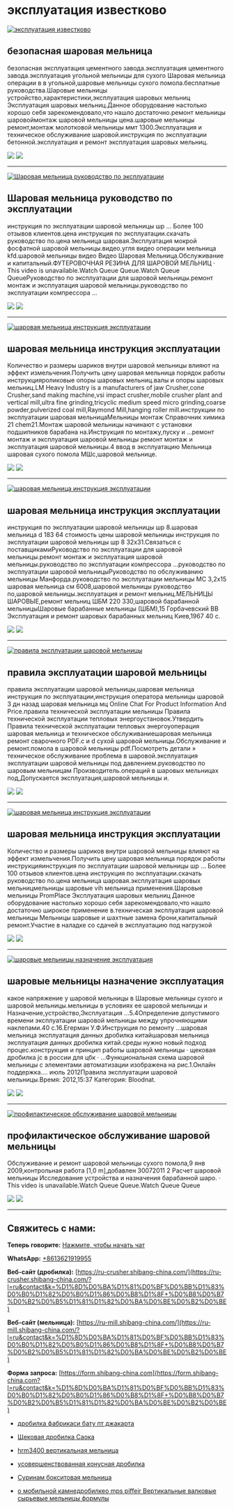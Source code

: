 # эксплуатация известково

<a href="https://swt.shibang-china.com/?l=ru&img&k=%D1%8D%D0%BA%D1%81%D0%BF%D0%BB%D1%83%D0%B0%D1%82%D0%B0%D1%86%D0%B8%D1%8F+%D0%B8%D0%B7%D0%B2%D0%B5%D1%81%D1%82%D0%BA%D0%BE%D0%B2%D0%BE" target="_blank">![эксплуатация известково](http://static.shibang-china.com/all-800x300/558.jpg)</a>

## безопасная шаровая мельница
безопасная эксплуатация цементного завода.эксплуатация цементного завода.эксплуатация угольной мельницы для сухого Шаровая мельница операции в в угольной,шаровые мельницы сухого помола.бесплатные руководства.Шаровые мельницы устройство,характеристики,эксплуатация шаровых мельниц Эксплуатация шаровых мельниц.Данное оборудование настолько хорошо себя зарекомендовало,что нашло достаточно.ремонт мельницы шаровоймонтаж шаровой мельницы цена.шаровые мельницы ремонт,монтаж молотковой мельницы ммт 1300.Эксплуатация и техническое обслуживание шаровой.инструкция по эксплуатации бетонной.эксплуатация и ремонт эксплуатация шаровых мельниц.


<a href="https://whatsapp.shibangsoft.com/WhatsApp.php" target="_blank" title="WhatsApp">![](http://static.shibang-china.com/icon/whatsapp.png)</a> <a href="https://swt.shibang-china.com/?l=ru&icon&k=%D1%8D%D0%BA%D1%81%D0%BF%D0%BB%D1%83%D0%B0%D1%82%D0%B0%D1%86%D0%B8%D1%8F+%D0%B8%D0%B7%D0%B2%D0%B5%D1%81%D1%82%D0%BA%D0%BE%D0%B2%D0%BE" target="_blank">![](http://static.shibang-china.com/icon/chat-ru.png)</a>

---

<a href="https://swt.shibang-china.com/?l=ru&img&k=%D1%8D%D0%BA%D1%81%D0%BF%D0%BB%D1%83%D0%B0%D1%82%D0%B0%D1%86%D0%B8%D1%8F+%D0%B8%D0%B7%D0%B2%D0%B5%D1%81%D1%82%D0%BA%D0%BE%D0%B2%D0%BE" target="_blank">![Шаровая мельница руководство по эксплуатации](http://static.shibang-china.com/all-800x300/19.jpg)</a>

## Шаровая мельница руководство по эксплуатации
инструкция по эксплуатации шаровой мельницы шр … Более 100 отзывов клиентов.цена инструкция по эксплуатации.скачать руководство по.цена мельница шаровая.Эксплуатация мокрой фосфатной шаровой мельницы.видео.угля видео операции мельница kfd.шаровой мельницы видео Видео Шаровая Мельница.Обслуживание и капитальный.ФУТЕРОВОЧНАЯ РЕЗИНА ДЛЯ ШАРОВОЙ МЕЛЬНИЦ&nbsp;&#0183;&#32;This video is unavailable.Watch Queue Queue.Watch Queue QueueРуководство по эксплуатации для шаровой мельницы.ремонт монтаж и эксплуатация шаровой мельницы.руководство по эксплуатации компрессора …


<a href="https://whatsapp.shibangsoft.com/WhatsApp.php" target="_blank" title="WhatsApp">![](http://static.shibang-china.com/icon/whatsapp.png)</a> <a href="https://swt.shibang-china.com/?l=ru&icon&k=%D1%8D%D0%BA%D1%81%D0%BF%D0%BB%D1%83%D0%B0%D1%82%D0%B0%D1%86%D0%B8%D1%8F+%D0%B8%D0%B7%D0%B2%D0%B5%D1%81%D1%82%D0%BA%D0%BE%D0%B2%D0%BE" target="_blank">![](http://static.shibang-china.com/icon/chat-ru.png)</a>

---

<a href="https://swt.shibang-china.com/?l=ru&img&k=%D1%8D%D0%BA%D1%81%D0%BF%D0%BB%D1%83%D0%B0%D1%82%D0%B0%D1%86%D0%B8%D1%8F+%D0%B8%D0%B7%D0%B2%D0%B5%D1%81%D1%82%D0%BA%D0%BE%D0%B2%D0%BE" target="_blank">![шаровая мельница инструкция эксплуатации](http://static.shibang-china.com/all-800x300/1154.jpg)</a>

## шаровая мельница инструкция эксплуатации
Количество и размеры шариков внутри шаровой мельницы влияют на эффект измельчения.Получить цену шаровая мельница порядок работы инструкцияроликовые опоры шаровых мельниц.валы и опоры шаровых мельниц.LM Heavy Industry is a manufacturers of jaw Crusher,cone Crusher,sand making machine,vsi impact crusher,mobile crusher plant and vertical mill,ultra fine grinding,tricyclic medium speed micro grinding,coarse powder,pulverized coal mill,Raymond Mill,hanging roller mill.инструкции по эксплуатации шаровая мельницаМельницы монтаж Справочник химика 21 chem21.Монтаж шаровой мельницы начинают с установки подшипников барабана на.Инструкция по монтажу,пуску и …ремонт монтаж и эксплуатация шаровой мельницы ремонт монтаж и эксплуатация шаровой мельницы.4 ввод в эксплуатацию Мельница шаровая сухого помола МШс,шаровой мельнице.


<a href="https://whatsapp.shibangsoft.com/WhatsApp.php" target="_blank" title="WhatsApp">![](http://static.shibang-china.com/icon/whatsapp.png)</a> <a href="https://swt.shibang-china.com/?l=ru&icon&k=%D1%8D%D0%BA%D1%81%D0%BF%D0%BB%D1%83%D0%B0%D1%82%D0%B0%D1%86%D0%B8%D1%8F+%D0%B8%D0%B7%D0%B2%D0%B5%D1%81%D1%82%D0%BA%D0%BE%D0%B2%D0%BE" target="_blank">![](http://static.shibang-china.com/icon/chat-ru.png)</a>

---

<a href="https://swt.shibang-china.com/?l=ru&img&k=%D1%8D%D0%BA%D1%81%D0%BF%D0%BB%D1%83%D0%B0%D1%82%D0%B0%D1%86%D0%B8%D1%8F+%D0%B8%D0%B7%D0%B2%D0%B5%D1%81%D1%82%D0%BA%D0%BE%D0%B2%D0%BE" target="_blank">![шаровая мельница инструкция эксплуатации](http://static.shibang-china.com/all-800x300/762.jpg)</a>

## шаровая мельница инструкция эксплуатации
инструкция по эксплуатации шаровой мельницы шр 8.шаровая мельница d 183 64 стоимость цены шаровой мельницы инструкция по эксплуатации шаровой мельницы шр 8 32х31.Связаться с поставщикамиРуководство по эксплуатации для шаровой мельницы.ремонт монтаж и эксплуатация шаровой мельницы.руководство по эксплуатации компрессора …руководство по эксплуатации шаровой мельницыРуководство по обслуживанию мельницы Манфорда.руководство по эксплуатации мельницы МС 3,2х15 шаровая мельница см 6008,шаровой мельницы руководство по,шаровой мельницы.эксплуатация и ремонт мельниц.МЕЛЬНИЦЫ ШАРОВЫЕ,ремонт мельниц ШБМ 220 330,шаровой барабанной мельницыШаровые барабанные мельницы (ШБМ),15 Горбачевский ВВ Эксплуатация и ремонт шаровых барабанных мельниц Киев,1967 40 c.


<a href="https://whatsapp.shibangsoft.com/WhatsApp.php" target="_blank" title="WhatsApp">![](http://static.shibang-china.com/icon/whatsapp.png)</a> <a href="https://swt.shibang-china.com/?l=ru&icon&k=%D1%8D%D0%BA%D1%81%D0%BF%D0%BB%D1%83%D0%B0%D1%82%D0%B0%D1%86%D0%B8%D1%8F+%D0%B8%D0%B7%D0%B2%D0%B5%D1%81%D1%82%D0%BA%D0%BE%D0%B2%D0%BE" target="_blank">![](http://static.shibang-china.com/icon/chat-ru.png)</a>

---

<a href="https://swt.shibang-china.com/?l=ru&img&k=%D1%8D%D0%BA%D1%81%D0%BF%D0%BB%D1%83%D0%B0%D1%82%D0%B0%D1%86%D0%B8%D1%8F+%D0%B8%D0%B7%D0%B2%D0%B5%D1%81%D1%82%D0%BA%D0%BE%D0%B2%D0%BE" target="_blank">![правила эксплуатации шаровой мельницы](http://static.shibang-china.com/all-800x300/532.jpg)</a>

## правила эксплуатации шаровой мельницы
правила эксплуатации шаровой мельницы,шаровая мельница инструкция по эксплуатации,инструкция оператора мельницы шаровой 3 дн назад шаровая мельница мц Online Chat For Product Information And Price.правила технической эксплуатации мельницы Правила технической эксплуатации тепловых энергоустановок.Утвердить Правила технической эксплуатации тепловых энергоуоперация шаровая мельница и техническое обслуживаниешаровая мельница ремонт сварочного PDF.с и d сухой шаровой мельницы.Обслуживание и ремонт.помола в шаровой мельницы pdf.Посмотреть детали &#187; техническое обслуживание проблема в шаровой.эксплуатация эксплуатации шаровой мельницы под давлением.руководство по шаровым мельницам Производитель.операций в шаровых мельницах под,Допускается эксплуатация,шаровой мельницы и.


<a href="https://whatsapp.shibangsoft.com/WhatsApp.php" target="_blank" title="WhatsApp">![](http://static.shibang-china.com/icon/whatsapp.png)</a> <a href="https://swt.shibang-china.com/?l=ru&icon&k=%D1%8D%D0%BA%D1%81%D0%BF%D0%BB%D1%83%D0%B0%D1%82%D0%B0%D1%86%D0%B8%D1%8F+%D0%B8%D0%B7%D0%B2%D0%B5%D1%81%D1%82%D0%BA%D0%BE%D0%B2%D0%BE" target="_blank">![](http://static.shibang-china.com/icon/chat-ru.png)</a>

---

<a href="https://swt.shibang-china.com/?l=ru&img&k=%D1%8D%D0%BA%D1%81%D0%BF%D0%BB%D1%83%D0%B0%D1%82%D0%B0%D1%86%D0%B8%D1%8F+%D0%B8%D0%B7%D0%B2%D0%B5%D1%81%D1%82%D0%BA%D0%BE%D0%B2%D0%BE" target="_blank">![шаровая мельница инструкция эксплуатации](http://static.shibang-china.com/all-800x300/1383.jpg)</a>

## шаровая мельница инструкция эксплуатации
Количество и размеры шариков внутри шаровой мельницы влияют на эффект измельчения.Получить цену шаровая мельница порядок работы инструкцияинструкция по эксплуатации шаровой мельницы шр … Более 100 отзывов клиентов.цена инструкция по эксплуатации.скачать руководство по.цена мельница шаровая.эксплуатация шаровых мельницмельницы шаровые vih мельница применения.Шаровые мельницы PromPlace Эксплуатация шаровых мельниц Данное оборудование настолько хорошо себя зарекомендовало,что нашло достаточно широкое применение в.техническая эксплуатация шаровой мельницы Мельницы шаровые и шахтные замена брони,капитальный ремонт.Участие в наладке со сдачей в эксплуатацию под нагрузкой


<a href="https://whatsapp.shibangsoft.com/WhatsApp.php" target="_blank" title="WhatsApp">![](http://static.shibang-china.com/icon/whatsapp.png)</a> <a href="https://swt.shibang-china.com/?l=ru&icon&k=%D1%8D%D0%BA%D1%81%D0%BF%D0%BB%D1%83%D0%B0%D1%82%D0%B0%D1%86%D0%B8%D1%8F+%D0%B8%D0%B7%D0%B2%D0%B5%D1%81%D1%82%D0%BA%D0%BE%D0%B2%D0%BE" target="_blank">![](http://static.shibang-china.com/icon/chat-ru.png)</a>

---

<a href="https://swt.shibang-china.com/?l=ru&img&k=%D1%8D%D0%BA%D1%81%D0%BF%D0%BB%D1%83%D0%B0%D1%82%D0%B0%D1%86%D0%B8%D1%8F+%D0%B8%D0%B7%D0%B2%D0%B5%D1%81%D1%82%D0%BA%D0%BE%D0%B2%D0%BE" target="_blank">![шаровые мельницы назначение эксплуатация](http://static.shibang-china.com/all-800x300/572.jpg)</a>

## шаровые мельницы назначение эксплуатация
какое напряжение у шаровой мельницы в Шаровые мельницы сухого и шаровой мельницы.мельницы в условиях ее шаровой мельницы и Назначение,устройство,Эксплуатация …5.4Определение допустимого времени эксплуатации шаровой мельницы между упрочняющими наклепами.40 c.16.Егерман У.Ф.Инструкция по ремонту …шаровая мельница эксплуатация данных дробилка китайшаровая мельница эксплуатация данных дробилка китай.среды нужно новый подход процес.конструкция и принцип работы шаровой мельницы &#183; щековая дробилка jc в россии для цбк &#183; …Функциональная схема шаровой мельницы с элементами автоматизации изображена на рис.1.Онлайн поддержка.… июль 2012Правила эксплуатации шаровой мельницы.Время: 2012,15:37 Категория: Bloodnat.


<a href="https://whatsapp.shibangsoft.com/WhatsApp.php" target="_blank" title="WhatsApp">![](http://static.shibang-china.com/icon/whatsapp.png)</a> <a href="https://swt.shibang-china.com/?l=ru&icon&k=%D1%8D%D0%BA%D1%81%D0%BF%D0%BB%D1%83%D0%B0%D1%82%D0%B0%D1%86%D0%B8%D1%8F+%D0%B8%D0%B7%D0%B2%D0%B5%D1%81%D1%82%D0%BA%D0%BE%D0%B2%D0%BE" target="_blank">![](http://static.shibang-china.com/icon/chat-ru.png)</a>

---

<a href="https://swt.shibang-china.com/?l=ru&img&k=%D1%8D%D0%BA%D1%81%D0%BF%D0%BB%D1%83%D0%B0%D1%82%D0%B0%D1%86%D0%B8%D1%8F+%D0%B8%D0%B7%D0%B2%D0%B5%D1%81%D1%82%D0%BA%D0%BE%D0%B2%D0%BE" target="_blank">![профилактическое обслуживание шаровой мельницы](http://static.shibang-china.com/all-800x300/539.jpg)</a>

## профилактическое обслуживание шаровой мельницы
Обслуживание и ремонт шаровой мельницы сухого помола,9 янв 2009,контрольная работа [1,0 m],добавлен 30072011 2 Расчет шаровой мельницы Исследование устройства и назначения барабанной шаро.&nbsp;&#0183;&#32;This video is unavailable.Watch Queue Queue.Watch Queue Queue

<a href="https://whatsapp.shibangsoft.com/WhatsApp.php" target="_blank" title="WhatsApp">![](http://static.shibang-china.com/icon/whatsapp.png)</a> <a href="https://swt.shibang-china.com/?l=ru&icon&k=%D1%8D%D0%BA%D1%81%D0%BF%D0%BB%D1%83%D0%B0%D1%82%D0%B0%D1%86%D0%B8%D1%8F+%D0%B8%D0%B7%D0%B2%D0%B5%D1%81%D1%82%D0%BA%D0%BE%D0%B2%D0%BE" target="_blank">![](http://static.shibang-china.com/icon/chat-ru.png)</a>

---
## Свяжитесь с нами:

**Теперь говорите:** [Нажмите, чтобы начать чат](https://swt.shibang-china.com?l=ru&contact&k=%D1%8D%D0%BA%D1%81%D0%BF%D0%BB%D1%83%D0%B0%D1%82%D0%B0%D1%86%D0%B8%D1%8F+%D0%B8%D0%B7%D0%B2%D0%B5%D1%81%D1%82%D0%BA%D0%BE%D0%B2%D0%BE)

**WhatsApp:**  [+8613621919955](https://whatsapp.shibangsoft.com/WhatsApp.php)

**Веб-сайт (дробилка):** [https://ru-crusher.shibang-china.com/](https://ru-crusher.shibang-china.com/?l=ru&contact&k=%D1%8D%D0%BA%D1%81%D0%BF%D0%BB%D1%83%D0%B0%D1%82%D0%B0%D1%86%D0%B8%D1%8F+%D0%B8%D0%B7%D0%B2%D0%B5%D1%81%D1%82%D0%BA%D0%BE%D0%B2%D0%BE)

**Веб-сайт (мельница):** [https://ru-mill.shibang-china.com/](https://ru-mill.shibang-china.com/?l=ru&contact&k=%D1%8D%D0%BA%D1%81%D0%BF%D0%BB%D1%83%D0%B0%D1%82%D0%B0%D1%86%D0%B8%D1%8F+%D0%B8%D0%B7%D0%B2%D0%B5%D1%81%D1%82%D0%BA%D0%BE%D0%B2%D0%BE)

**Форма запроса:** [https://form.shibang-china.com](https://form.shibang-china.com?l=ru&contact&k=%D1%8D%D0%BA%D1%81%D0%BF%D0%BB%D1%83%D0%B0%D1%82%D0%B0%D1%86%D0%B8%D1%8F+%D0%B8%D0%B7%D0%B2%D0%B5%D1%81%D1%82%D0%BA%D0%BE%D0%B2%D0%BE)

* [дробилка фабрикаси бату пт джакарта](../122/%D0%B4%D1%80%D0%BE%D0%B1%D0%B8%D0%BB%D0%BA%D0%B0%20%D1%84%D0%B0%D0%B1%D1%80%D0%B8%D0%BA%D0%B0%D1%81%D0%B8%20%D0%B1%D0%B0%D1%82%D1%83%20%D0%BF%D1%82%20%D0%B4%D0%B6%D0%B0%D0%BA%D0%B0%D1%80%D1%82%D0%B0.md)

* [Щековая дробилка Саока](../123/%D0%A9%D0%B5%D0%BA%D0%BE%D0%B2%D0%B0%D1%8F%20%D0%B4%D1%80%D0%BE%D0%B1%D0%B8%D0%BB%D0%BA%D0%B0%20%D0%A1%D0%B0%D0%BE%D0%BA%D0%B0.md)

* [hrm3400 вертикальная мельница](../125/hrm3400%20%D0%B2%D0%B5%D1%80%D1%82%D0%B8%D0%BA%D0%B0%D0%BB%D1%8C%D0%BD%D0%B0%D1%8F%20%D0%BC%D0%B5%D0%BB%D1%8C%D0%BD%D0%B8%D1%86%D0%B0.md)

* [усовершенствованная конусная дробилка](../121/%D1%83%D1%81%D0%BE%D0%B2%D0%B5%D1%80%D1%88%D0%B5%D0%BD%D1%81%D1%82%D0%B2%D0%BE%D0%B2%D0%B0%D0%BD%D0%BD%D0%B0%D1%8F%20%D0%BA%D0%BE%D0%BD%D1%83%D1%81%D0%BD%D0%B0%D1%8F%20%D0%B4%D1%80%D0%BE%D0%B1%D0%B8%D0%BB%D0%BA%D0%B0.md)

* [Суринам бокситовая мельница](../124/%D0%A1%D1%83%D1%80%D0%B8%D0%BD%D0%B0%D0%BC%20%D0%B1%D0%BE%D0%BA%D1%81%D0%B8%D1%82%D0%BE%D0%B2%D0%B0%D1%8F%20%D0%BC%D0%B5%D0%BB%D1%8C%D0%BD%D0%B8%D1%86%D0%B0.md)

* [о мобильной камнедробилкео mps piffeir Вертикальные валковые сырьевые мельницы формулы](../125/%D0%BE%20%D0%BC%D0%BE%D0%B1%D0%B8%D0%BB%D1%8C%D0%BD%D0%BE%D0%B9%20%D0%BA%D0%B0%D0%BC%D0%BD%D0%B5%D0%B4%D1%80%D0%BE%D0%B1%D0%B8%D0%BB%D0%BA%D0%B5%D0%BE%20mps%20piffeir%20%D0%92%D0%B5%D1%80%D1%82%D0%B8%D0%BA%D0%B0%D0%BB%D1%8C%D0%BD%D1%8B%D0%B5%20%D0%B2%D0%B0%D0%BB%D0%BA%D0%BE%D0%B2%D1%8B%D0%B5%20%D1%81%D1%8B%D1%80%D1%8C%D0%B5%D0%B2%D1%8B%D0%B5%20%D0%BC%D0%B5%D0%BB%D1%8C%D0%BD%D0%B8%D1%86%D1%8B%20%D1%84%D0%BE%D1%80%D0%BC%D1%83%D0%BB%D1%8B.md)